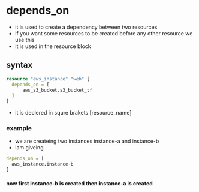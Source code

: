 # depends_on
* it is used to create a dependency between two resources
* if you want some resources to be created before any other resource we use this
* it is used in the resource block

## syntax
```terraform
resource "aws_instance" "web" {
  depends_on = [ 
      aws_s3_bucket.s3_bucket_tf
  ]
}
```
* it is declered in squre brakets [resource_name]

### example
* we are createing two instances instance-a and instance-b
* iam giveing 
```terraform
depends_on = [ 
  aws_instance.instance-b
]
```
#### now first instance-b is created then instance-a is created
